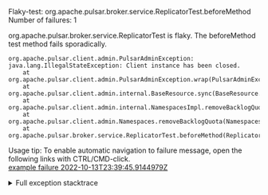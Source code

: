         
Flaky-test: org.apache.pulsar.broker.service.ReplicatorTest.beforeMethod
Number of failures: 1

org.apache.pulsar.broker.service.ReplicatorTest is flaky. The beforeMethod test method fails sporadically.

```
org.apache.pulsar.client.admin.PulsarAdminException: java.lang.IllegalStateException: Client instance has been closed.
	at org.apache.pulsar.client.admin.PulsarAdminException.wrap(PulsarAdminException.java:252)
	at org.apache.pulsar.client.admin.internal.BaseResource.sync(BaseResource.java:353)
	at org.apache.pulsar.client.admin.internal.NamespacesImpl.removeBacklogQuota(NamespacesImpl.java:661)
	at org.apache.pulsar.client.admin.Namespaces.removeBacklogQuota(Namespaces.java:1709)
	at org.apache.pulsar.broker.service.ReplicatorTest.beforeMethod(ReplicatorTest.java:122)
```

Usage tip: To enable automatic navigation to failure message, open the following links with CTRL/CMD-click.  
[example failure 2022-10-13T23:39:45.9144979Z](https://github.com/apache/pulsar/actions/runs/3246245283/jobs/5324885656#step:9:1357)  


<details>
<summary>Full exception stacktrace</summary>
<code><pre>
org.apache.pulsar.client.admin.PulsarAdminException: java.lang.IllegalStateException: Client instance has been closed.
	at org.apache.pulsar.client.admin.PulsarAdminException.wrap(PulsarAdminException.java:252)
	at org.apache.pulsar.client.admin.internal.BaseResource.sync(BaseResource.java:353)
	at org.apache.pulsar.client.admin.internal.NamespacesImpl.removeBacklogQuota(NamespacesImpl.java:661)
	at org.apache.pulsar.client.admin.Namespaces.removeBacklogQuota(Namespaces.java:1709)
	at org.apache.pulsar.broker.service.ReplicatorTest.beforeMethod(ReplicatorTest.java:122)
	at java.base/jdk.internal.reflect.NativeMethodAccessorImpl.invoke0(Native Method)
	at java.base/jdk.internal.reflect.NativeMethodAccessorImpl.invoke(NativeMethodAccessorImpl.java:77)
	at java.base/jdk.internal.reflect.DelegatingMethodAccessorImpl.invoke(DelegatingMethodAccessorImpl.java:43)
	at java.base/java.lang.reflect.Method.invoke(Method.java:568)
	at org.testng.internal.MethodInvocationHelper.invokeMethod(MethodInvocationHelper.java:132)
	at org.testng.internal.MethodInvocationHelper.invokeMethodConsideringTimeout(MethodInvocationHelper.java:61)
	at org.testng.internal.ConfigInvoker.invokeConfigurationMethod(ConfigInvoker.java:366)
	at org.testng.internal.ConfigInvoker.invokeConfigurations(ConfigInvoker.java:320)
	at org.testng.internal.TestInvoker.runConfigMethods(TestInvoker.java:701)
	at org.testng.internal.TestInvoker.invokeMethod(TestInvoker.java:527)
	at org.testng.internal.TestInvoker.retryFailed(TestInvoker.java:214)
	at org.testng.internal.MethodRunner.runInSequence(MethodRunner.java:58)
	at org.testng.internal.TestInvoker$MethodInvocationAgent.invoke(TestInvoker.java:822)
	at org.testng.internal.TestInvoker.invokeTestMethods(TestInvoker.java:147)
	at org.testng.internal.TestMethodWorker.invokeTestMethods(TestMethodWorker.java:146)
	at org.testng.internal.TestMethodWorker.run(TestMethodWorker.java:128)
	at java.base/java.util.ArrayList.forEach(ArrayList.java:1511)
	at org.testng.TestRunner.privateRun(TestRunner.java:764)
	at org.testng.TestRunner.run(TestRunner.java:585)
	at org.testng.SuiteRunner.runTest(SuiteRunner.java:384)
	at org.testng.SuiteRunner.runSequentially(SuiteRunner.java:378)
	at org.testng.SuiteRunner.privateRun(SuiteRunner.java:337)
	at org.testng.SuiteRunner.run(SuiteRunner.java:286)
	at org.testng.SuiteRunnerWorker.runSuite(SuiteRunnerWorker.java:53)
	at org.testng.SuiteRunnerWorker.run(SuiteRunnerWorker.java:96)
	at org.testng.TestNG.runSuitesSequentially(TestNG.java:1218)
	at org.testng.TestNG.runSuitesLocally(TestNG.java:1140)
	at org.testng.TestNG.runSuites(TestNG.java:1069)
	at org.testng.TestNG.run(TestNG.java:1037)
	at org.apache.maven.surefire.testng.TestNGExecutor.run(TestNGExecutor.java:135)
	at org.apache.maven.surefire.testng.TestNGDirectoryTestSuite.executeSingleClass(TestNGDirectoryTestSuite.java:112)
	at org.apache.maven.surefire.testng.TestNGDirectoryTestSuite.executeLazy(TestNGDirectoryTestSuite.java:123)
	at org.apache.maven.surefire.testng.TestNGDirectoryTestSuite.execute(TestNGDirectoryTestSuite.java:90)
	at org.apache.maven.surefire.testng.TestNGProvider.invoke(TestNGProvider.java:146)
	at org.apache.maven.surefire.booter.ForkedBooter.invokeProviderInSameClassLoader(ForkedBooter.java:384)
	at org.apache.maven.surefire.booter.ForkedBooter.runSuitesInProcess(ForkedBooter.java:345)
	at org.apache.maven.surefire.booter.ForkedBooter.execute(ForkedBooter.java:126)
	at org.apache.maven.surefire.booter.ForkedBooter.main(ForkedBooter.java:418)
	Suppressed: org.apache.pulsar.client.admin.PulsarAdminException: java.lang.IllegalStateException: Client instance has been closed.
		at org.apache.pulsar.client.admin.internal.BaseResource.getApiException(BaseResource.java:300)
		... 42 more
	Caused by: java.lang.IllegalStateException: Client instance has been closed.
		at org.glassfish.jersey.internal.guava.Preconditions.checkState(Preconditions.java:169)
		at org.glassfish.jersey.client.JerseyClient.checkNotClosed(JerseyClient.java:257)
		at org.glassfish.jersey.client.JerseyWebTarget.checkNotClosed(JerseyWebTarget.java:118)
		at org.glassfish.jersey.client.JerseyWebTarget.path(JerseyWebTarget.java:129)
		at org.glassfish.jersey.client.JerseyWebTarget.path(JerseyWebTarget.java:38)
		at org.apache.pulsar.client.admin.internal.NamespacesImpl.namespacePath(NamespacesImpl.java:1868)
		at org.apache.pulsar.client.admin.internal.NamespacesImpl.removeBacklogQuotaAsync(NamespacesImpl.java:680)
		at org.apache.pulsar.client.admin.internal.NamespacesImpl.lambda$removeBacklogQuota$47(NamespacesImpl.java:661)
		at org.apache.pulsar.client.admin.internal.BaseResource.sync(BaseResource.java:341)
		... 41 more
Caused by: [CIRCULAR REFERENCE: java.lang.IllegalStateException: Client instance has been closed.]

</pre></code>
</details>

